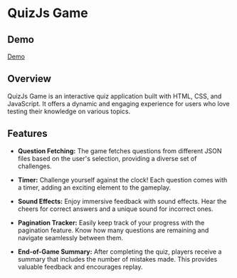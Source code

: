 # QuizJs Game

## Demo
[Demo](https://abdalmalk-kasem.github.io/QuizGameJs/)


## Overview

QuizJs Game is an interactive quiz application built with HTML, CSS, and JavaScript. It offers a dynamic and engaging experience for users who love testing their knowledge on various topics.

## Features

- **Question Fetching:** The game fetches questions from different JSON files based on the user's selection, providing a diverse set of challenges.

- **Timer:** Challenge yourself against the clock! Each question comes with a timer, adding an exciting element to the gameplay.

- **Sound Effects:** Enjoy immersive feedback with sound effects. Hear the cheers for correct answers and a unique sound for incorrect ones.

- **Pagination Tracker:** Easily keep track of your progress with the pagination feature. Know how many questions are remaining and navigate seamlessly between them.

- **End-of-Game Summary:** After completing the quiz, players receive a summary that includes the number of mistakes made. This provides valuable feedback and encourages replay.

